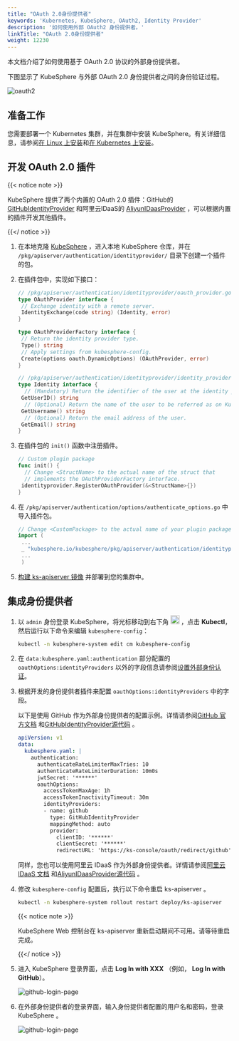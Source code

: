 ```yaml
---
title: "OAuth 2.0身份提供者"
keywords: 'Kubernetes, KubeSphere, OAuth2, Identity Provider'
description: '如何使用外部 OAuth2 身份提供者。'
linkTitle: "OAuth 2.0身份提供者"
weight: 12230
---
```


本文档介绍了如何使用基于 OAuth 2.0 协议的外部身份提供者。

下图显示了 KubeSphere 与外部 OAuth 2.0 身份提供者之间的身份验证过程。

![oauth2](/images/docs/access-control-and-account-management/external-authentication/use-an-oauth2-identity-provider/oauth2.svg)

## 准备工作

您需要部署一个 Kubernetes 集群，并在集群中安装 KubeSphere。有关详细信息，请参阅[在 Linux 上安装](../../../installing-on-linux/)和[在 Kubernetes 上安装](../../../installing-on-kubernetes/)。

## 开发 OAuth 2.0 插件

{{< notice note >}}

KubeSphere 提供了两个内置的 OAuth 2.0 插件：GitHub的 [GitHubIdentityProvider](https://github.com/kubesphere/kubesphere/blob/release-3.1/pkg/apiserver/authentication/identityprovider/github/github.go) 和阿里云IDaaS的 [AliyunIDaasProvider](https://github.com/kubesphere/kubesphere/blob/release-3.1/pkg/apiserver/authentication/identityprovider/github/github.go) ，可以根据内置的插件开发其他插件。

{{</ notice >}}

1. 在本地克隆 [KubeSphere](https://github.com/kubesphere/kubesphere) ，进入本地 KubeSphere 仓库，并在 `/pkg/apiserver/authentication/identityprovider/` 目录下创建一个插件的包。

2. 在插件包中，实现如下接口：

   ```go
   // /pkg/apiserver/authentication/identityprovider/oauth_provider.go
   type OAuthProvider interface {
   	// Exchange identity with a remote server.
   	IdentityExchange(code string) (Identity, error)
   }
   
   type OAuthProviderFactory interface {
   	// Return the identity provider type.
   	Type() string
   	// Apply settings from kubesphere-config.
   	Create(options oauth.DynamicOptions) (OAuthProvider, error)
   }
   ```

   ```go
   // /pkg/apiserver/authentication/identityprovider/identity_provider.go
   type Identity interface {
     // (Mandatory) Return the identifier of the user at the identity provider.
   	GetUserID() string
     // (Optional) Return the name of the user to be referred as on KubeSphere.
   	GetUsername() string
     // (Optional) Return the email address of the user.
   	GetEmail() string
   }
   ```

3. 在插件包的 `init()` 函数中注册插件。

   ```go
   // Custom plugin package
   func init() {
     // Change <StructName> to the actual name of the struct that
     // implements the OAuthProviderFactory interface.
   	identityprovider.RegisterOAuthProvider(&<StructName>{})
   }
   ```

4. 在 `/pkg/apiserver/authentication/options/authenticate_options.go` 中导入插件包。

   ```go
   // Change <CustomPackage> to the actual name of your plugin package.
   import (
   	...
   	_ "kubesphere.io/kubesphere/pkg/apiserver/authentication/identityprovider/<CustomPackage>"
   	...
   	)
   ```

5. [构建 ks-apiserver 镜像](https://github.com/kubesphere/community/blob/104bab42f67094930f2ca87c603b7c6365cd092a/developer-guide/development/quickstart.md) 并部署到您的集群中。

## 集成身份提供者 

1. 以 `admin` 身份登录 KubeSphere，将光标移动到右下角 <img src="/images/docs/access-control-and-account-management/external-authentication/set-up-external-authentication/toolbox.png" width="20px" height="20px"> ，点击 **Kubectl**，然后运行以下命令来编辑 `kubesphere-config`：

   ```bash
   kubectl -n kubesphere-system edit cm kubesphere-config
   ```

2. 在 `data:kubesphere.yaml:authentication` 部分配置的 `oauthOptions:identityProviders` 以外的字段信息请参阅[设置外部身份认证](../set-up-external-authentication/)。

3. 根据开发的身份提供者插件来配置 `oauthOptions:identityProviders` 中的字段。

   以下是使用 GitHub 作为外部身份提供者的配置示例。详情请参阅[GitHub 官方文档](https://docs.github.com/en/developers/apps/building-oauth-apps) 和[GitHubIdentityProvider源代码](https://github.com/kubesphere/kubesphere/blob/release-3.1/pkg/apiserver/authentication/identityprovider/github/github.go) 。

   ```yaml
   apiVersion: v1
   data:
     kubesphere.yaml: |
       authentication:
         authenticateRateLimiterMaxTries: 10
         authenticateRateLimiterDuration: 10m0s
         jwtSecret: '******'
         oauthOptions:
           accessTokenMaxAge: 1h
           accessTokenInactivityTimeout: 30m
           identityProviders:
           - name: github
             type: GitHubIdentityProvider
             mappingMethod: auto
             provider:
               clientID: '******'
               clientSecret: '******'
               redirectURL: 'https://ks-console/oauth/redirect/github'
   ```

   同样，您也可以使用阿里云 IDaaS 作为外部身份提供者。详情请参阅[阿里云 IDaaS 文档](https://www.alibabacloud.com/help/product/111120.htm?spm=a3c0i.14898238.2766395700.1.62081da1NlxYV0) 和[AliyunIDaasProvider源代码](https://github.com/kubesphere/kubesphere/blob/release-3.1/pkg/apiserver/authentication/identityprovider/github/github.go) 。

4. 修改 `kubesphere-config` 配置后，执行以下命令重启 ks-apiserver 。

   ```bash
   kubectl -n kubesphere-system rollout restart deploy/ks-apiserver
   ```

   {{< notice note >}}

   KubeSphere Web 控制台在 ks-apiserver 重新启动期间不可用。请等待重启完成。

   {{</ notice >}}

5. 进入 KubeSphere 登录界面，点击 **Log In with XXX** （例如， **Log In with GitHub**）。

   ![github-login-page](/images/docs/access-control-and-account-management/external-authentication/use-an-oauth2-identity-provider/kubesphere-login-page.png)

6. 在外部身份提供者的登录界面，输入身份提供者配置的用户名和密码，登录 KubeSphere 。

   ![github-login-page](/images/docs/access-control-and-account-management/external-authentication/use-an-oauth2-identity-provider/github-login-page.png)

